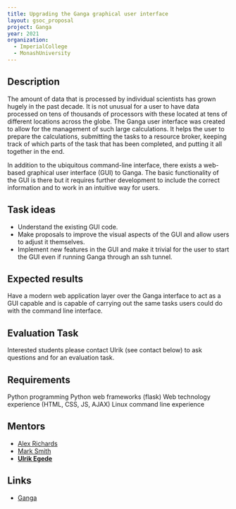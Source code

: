 ```yaml
---
title: Upgrading the Ganga graphical user interface
layout: gsoc_proposal
project: Ganga
year: 2021
organization:
  - ImperialCollege
  - MonashUniversity
---
```


## Description

The amount of data that is processed by individual scientists has grown hugely
in the past decade. It is not unusual for a user to have data processed on tens
of thousands of processors with these located at tens of different locations
across the globe. The Ganga user interface was created to allow for the
management of such large calculations. It helps the user to prepare the
calculations, submitting the tasks to a resource broker, keeping track of which
parts of the task that has been completed, and putting it all together in the
end.

In addition to the ubiquitous command-line interface, there exists a web-based
graphical user interface (GUI) to Ganga. The basic functionality of the GUI is
there but it requires further development to include the correct information and
to work in an intuitive way for users.

## Task ideas

- Understand the existing GUI code.
- Make proposals to improve the visual aspects of the GUI and allow users to
  adjust it themselves.
- Implement new features in the GUI and make it trivial for the user to start
  the GUI even if running Ganga through an ssh tunnel.

## Expected results

Have a modern web application layer over the Ganga interface to act as a GUI
capable and is capable of carrying out the same tasks users could do with the
command line interface.

## Evaluation Task

Interested students please contact Ulrik (see contact below) to ask questions
and for an evaluation task.

## Requirements

Python programming Python web frameworks (flask) Web technology experience
(HTML, CSS, JS, AJAX) Linux command line experience

## Mentors

- [Alex Richards](mailto:a.richards@imperial.ac.uk)
- [Mark Smith](mailto:mark.smith1@imperial.ac.uk)
- **[Ulrik Egede](mailto:ulrik.egede@monash.edu)**

## Links

- [Ganga](https://github.com/ganga-devs/ganga)
